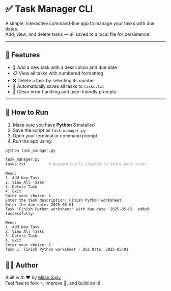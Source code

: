 # ✅ Task Manager CLI

A simple, interactive command-line app to manage your tasks with due dates.  
Add, view, and delete tasks — all saved to a local file for persistence.

---

## 🧰 Features

- 📝 Add a new task with a description and due date  
- 📋 View all tasks with numbered formatting  
- ❌ Delete a task by selecting its number  
- 💾 Automatically saves all tasks to `tasks.txt`  
- 🧠 Clean error handling and user-friendly prompts  

---

## 🚀 How to Run

1. Make sure you have **Python 3** installed  
2. Save the script as `task_manager.py`  
3. Open your terminal or command prompt  
4. Run the app using:

```bash
python task_manager.py
```
```bash
task_manager.py
tasks.txt          # Automatically created to store your tasks
```

```text
Menu:
1. Add New Task
2. View All Tasks
3. Delete Task
4. Exit
Enter your choice: 1
Enter the task description: Finish Python worksheet
Enter the due date: 2025-05-01
Task 'Finish Python worksheet' with due date '2025-05-01' added successfully!

Menu:
1. Add New Task
2. View All Tasks
3. Delete Task
4. Exit
Enter your choice: 2
Task 1: Finish Python worksheet - Due Date: 2025-05-01
```
## 👨‍💻 Author

Built with ❤️ by [Milan Sajiv](https://github.com/MilanSajiv)  
Feel free to fork ⭐, improve 🔧, and build on it!
